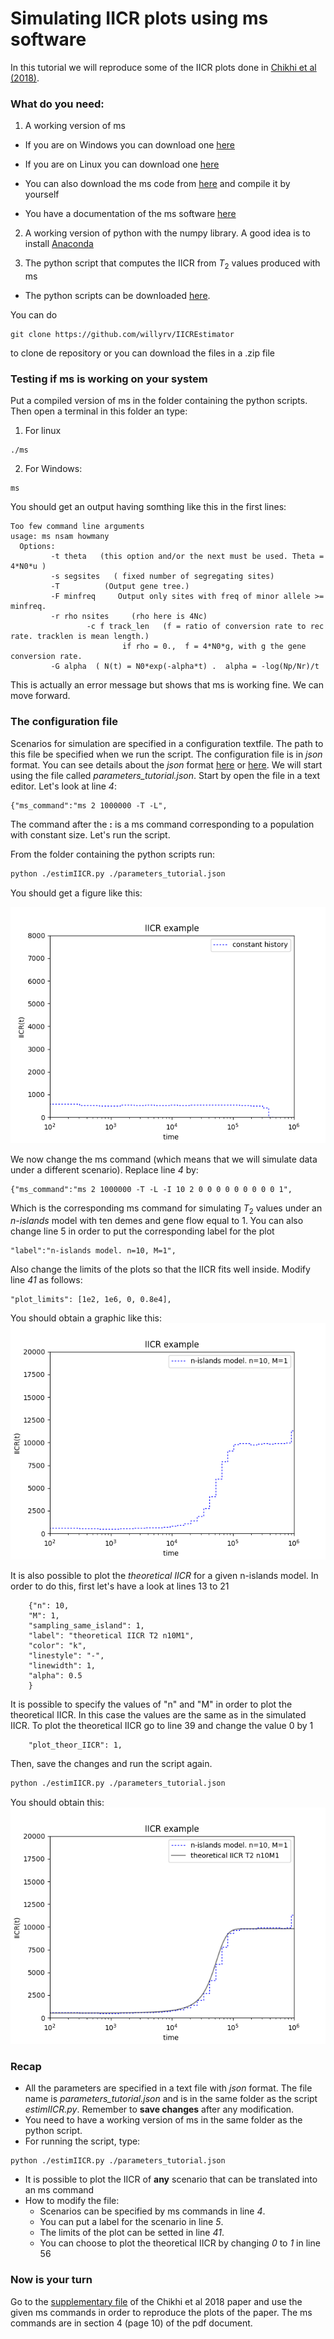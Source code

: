 # Simulating IICR plots using ms software

In this tutorial we will reproduce some of the IICR plots done in [Chikhi et al (2018)](https://www.nature.com/articles/s41437-017-0005-6).

### What do you need:

1. A working version of ms

 * If you are on Windows you can download one [here](https://housecloud.willyrv.com/index.php/s/XQsrgOEc9xnvN10)
 
 * If you are on Linux you can download one [here](https://housecloud.willyrv.com/index.php/s/1570jtr8MosRNwW)
 
 * You can also download the ms code from [here](http://home.uchicago.edu/rhudson1/source/mksamples.html) and compile it by yourself
 
 * You have a documentation of the ms software [here](https://housecloud.willyrv.com/index.php/s/aFxTPRmdTzsk2RV)

2. A working version of python with the numpy library. A good idea is to install [Anaconda](https://www.anaconda.com/download/)

3. The python script that computes the IICR from $T_2$ values produced with ms

 * The python scripts can be downloaded [here](https://github.com/willyrv/IICREstimator). 

 You can do 
  ```
 git clone https://github.com/willyrv/IICREstimator
 ``` 
  to clone de repository or you can download the files in a .zip file


### Testing if ms is working on your system

Put a compiled version of ms in the folder containing the python scripts. Then open a terminal in this folder an type:

1. For linux 
```
./ms
```

2. For Windows:
```
ms
```

You should get an output having somthing like this in the first lines:

```
Too few command line arguments
usage: ms nsam howmany 
  Options: 
         -t theta   (this option and/or the next must be used. Theta = 4*N0*u )
         -s segsites   ( fixed number of segregating sites)
         -T          (Output gene tree.)
         -F minfreq     Output only sites with freq of minor allele >= minfreq.
         -r rho nsites     (rho here is 4Nc)
                 -c f track_len   (f = ratio of conversion rate to rec rate. tracklen is mean length.) 
                         if rho = 0.,  f = 4*N0*g, with g the gene conversion rate.
         -G alpha  ( N(t) = N0*exp(-alpha*t) .  alpha = -log(Np/Nr)/t
```

This is actually an error message but shows that ms is working fine. We can move forward.


### The configuration file

Scenarios for simulation are specified in a configuration textfile. The path to this file be specified when we run the script. The configuration file is in *json* format. You can see details about the *json* format [here](https://www.json.org/) or [here](https://tools.ietf.org/html/rfc7159.html). We will start using the file called *parameters_tutorial.json*. Start by open the file in a text editor. Let's look at line *4*:

```
{"ms_command":"ms 2 1000000 -T -L",
```

The command after the **:** is a ms command corresponding to a population with constant size. Let's run the script.

From the folder containing the python scripts run:
```bash
python ./estimIICR.py ./parameters_tutorial.json
```

You should get a figure like this:

![constant size](./tutorial_images/constant_sizeIICR.png)

We now change the ms command (which means that we will simulate data under a different scenario). Replace line *4* by:

```
{"ms_command":"ms 2 1000000 -T -L -I 10 2 0 0 0 0 0 0 0 0 0 1",
```

Which is the corresponding ms command for simulating $T_2$ values under an *n-islands* model with ten demes and gene flow equal to 1. You can also change line $5$ in order to put the corresponding label for the plot

```
"label":"n-islands model. n=10, M=1",
```

Also change the limits of the plots so that the IICR fits well inside. Modify line *41* as follows:

```
"plot_limits": [1e2, 1e6, 0, 0.8e4],
```

You should obtain a graphic like this:
![n-islands](./tutorial_images/n-islands_n10M1.png)

It is also possible to plot the *theoretical IICR* for a given n-islands model. In order to do this, first let's have a look at lines $13$ to $21$ 

```
    {"n": 10,
    "M": 1,
    "sampling_same_island": 1,
    "label": "theoretical IICR T2 n10M1",
    "color": "k",
    "linestyle": "-",
    "linewidth": 1,
    "alpha": 0.5    
    }
```

It is possible to specify the values of "n" and "M" in order to plot the theoretical IICR. In this case the values are the same as in the simulated IICR. To plot the theoretical IICR go to line $39$ and change the value $0$ by $1$

```
    "plot_theor_IICR": 1,
```

Then, save the changes and run the script again.

```bash
python ./estimIICR.py ./parameters_tutorial.json
```

You should obtain this:
![n-islands with theoretical IICR](./tutorial_images/n-islands_n10M1_with_theoretical.png)

### Recap

* All the parameters are specified in a text file with *json* format. The file name is *parameters_tutorial.json* and is in the same folder as the script *estimIICR.py*. Remember to **save changes** after any modification.
* You need to have a working version of ms in the same folder as the python script.
* For running the script, type:
```
python ./estimIICR.py ./parameters_tutorial.json
```
* It is possible to plot the IICR of **any** scenario that can be translated into an ms command
* How to modify the file: 
  * Scenarios can be specified by ms commands in line *4*.
  * You can put a label for the scenario in line *5*.
  * The limits of the plot can be setted in line *41*.
  * You can choose to plot the theoretical IICR by changing *0* to *1* in line 56

### Now is your turn

Go to the [supplementary file](https://static-content.springer.com/esm/art%3A10.1038%2Fs41437-017-0005-6/MediaObjects/41437_2017_5_MOESM1_ESM.pdf) of the Chikhi et al 2018 paper and use the given ms commands in order to reproduce the plots of the paper. The ms commands are in section 4 (page 10) of the pdf document.

